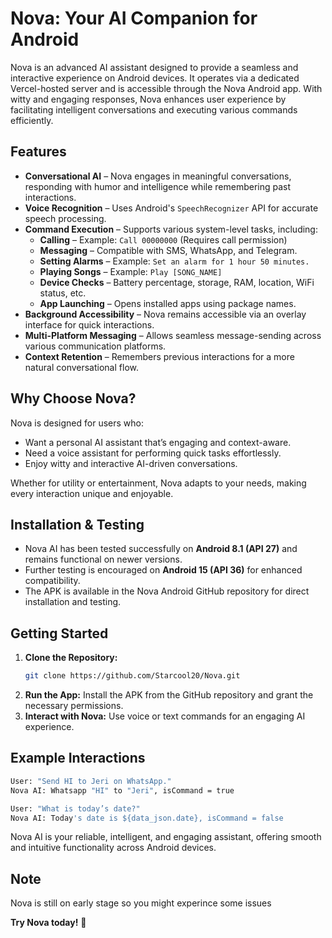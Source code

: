 # Nova: Your AI Companion for Android

Nova is an advanced AI assistant designed to provide a seamless and interactive experience on Android devices. It operates via a dedicated Vercel-hosted server and is accessible through the Nova Android app. With witty and engaging responses, Nova enhances user experience by facilitating intelligent conversations and executing various commands efficiently.

## Features

- **Conversational AI** – Nova engages in meaningful conversations, responding with humor and intelligence while remembering past interactions.
- **Voice Recognition** – Uses Android's `SpeechRecognizer` API for accurate speech processing.
- **Command Execution** – Supports various system-level tasks, including:
  - **Calling** – Example: `Call 00000000` (Requires call permission)
  - **Messaging** – Compatible with SMS, WhatsApp, and Telegram.
  - **Setting Alarms** – Example: `Set an alarm for 1 hour 50 minutes.`
  - **Playing Songs** – Example: `Play [SONG_NAME]`
  - **Device Checks** – Battery percentage, storage, RAM, location, WiFi status, etc.
  - **App Launching** – Opens installed apps using package names.
- **Background Accessibility** – Nova remains accessible via an overlay interface for quick interactions.
- **Multi-Platform Messaging** – Allows seamless message-sending across various communication platforms.
- **Context Retention** – Remembers previous interactions for a more natural conversational flow.

## Why Choose Nova?

Nova is designed for users who:
- Want a personal AI assistant that’s engaging and context-aware.
- Need a voice assistant for performing quick tasks effortlessly.
- Enjoy witty and interactive AI-driven conversations.

Whether for utility or entertainment, Nova adapts to your needs, making every interaction unique and enjoyable.

## Installation & Testing

- Nova AI has been tested successfully on **Android 8.1 (API 27)** and remains functional on newer versions.
- Further testing is encouraged on **Android 15 (API 36)** for enhanced compatibility.
- The APK is available in the Nova Android GitHub repository for direct installation and testing.

## Getting Started

1. **Clone the Repository:**  
   ```bash
   git clone https://github.com/Starcool20/Nova.git
   ```
2. **Run the App:** Install the APK from the GitHub repository and grant the necessary permissions.
3. **Interact with Nova:** Use voice or text commands for an engaging AI experience.

## Example Interactions

```bash
User: "Send HI to Jeri on WhatsApp."
Nova AI: Whatsapp "HI" to "Jeri", isCommand = true

User: "What is today’s date?"
Nova AI: Today's date is ${data_json.date}, isCommand = false
```

Nova AI is your reliable, intelligent, and engaging assistant, offering smooth and intuitive functionality across Android devices.

## Note
Nova is still on early stage so you might experince some issues

**Try Nova today!** 🚀
